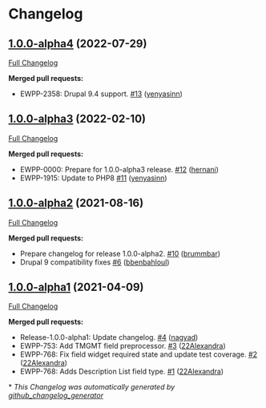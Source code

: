 # Changelog

## [1.0.0-alpha4](https://github.com/openeuropa/description_list_field/tree/1.0.0-alpha4) (2022-07-29)

[Full Changelog](https://github.com/openeuropa/description_list_field/compare/1.0.0-alpha3...1.0.0-alpha4)

**Merged pull requests:**

- EWPP-2358: Drupal 9.4 support. [\#13](https://github.com/openeuropa/description_list_field/pull/13) ([yenyasinn](https://github.com/yenyasinn))

## [1.0.0-alpha3](https://github.com/openeuropa/description_list_field/tree/1.0.0-alpha3) (2022-02-10)

[Full Changelog](https://github.com/openeuropa/description_list_field/compare/1.0.0-alpha2...1.0.0-alpha3)

**Merged pull requests:**

- EWPP-0000: Prepare for 1.0.0-alpha3 release. [\#12](https://github.com/openeuropa/description_list_field/pull/12) ([hernani](https://github.com/hernani))
- EWPP-1915: Update to PHP8 [\#11](https://github.com/openeuropa/description_list_field/pull/11) ([yenyasinn](https://github.com/yenyasinn))

## [1.0.0-alpha2](https://github.com/openeuropa/description_list_field/tree/1.0.0-alpha2) (2021-08-16)

[Full Changelog](https://github.com/openeuropa/description_list_field/compare/1.0.0-alpha1...1.0.0-alpha2)

**Merged pull requests:**

- Prepare changelog for release 1.0.0-alpha2. [\#10](https://github.com/openeuropa/description_list_field/pull/10) ([brummbar](https://github.com/brummbar))
- Drupal 9 compatibility fixes [\#6](https://github.com/openeuropa/description_list_field/pull/6) ([bbenbahloul](https://github.com/bbenbahloul))

## [1.0.0-alpha1](https://github.com/openeuropa/description_list_field/tree/1.0.0-alpha1) (2021-04-09)

[Full Changelog](https://github.com/openeuropa/description_list_field/compare/c5ded2ecddc6b62bfc147bb3e557c24e83d6ce01...1.0.0-alpha1)

**Merged pull requests:**

- Release-1.0.0-alpha1: Update changelog. [\#4](https://github.com/openeuropa/description_list_field/pull/4) ([nagyad](https://github.com/nagyad))
- EWPP-753: Add TMGMT field preprocessor. [\#3](https://github.com/openeuropa/description_list_field/pull/3) ([22Alexandra](https://github.com/22Alexandra))
- EWPP-768: Fix field widget required state and update test coverage. [\#2](https://github.com/openeuropa/description_list_field/pull/2) ([22Alexandra](https://github.com/22Alexandra))
- EWPP-768: Adds Description List field type. [\#1](https://github.com/openeuropa/description_list_field/pull/1) ([22Alexandra](https://github.com/22Alexandra))



\* *This Changelog was automatically generated by [github_changelog_generator](https://github.com/github-changelog-generator/github-changelog-generator)*
